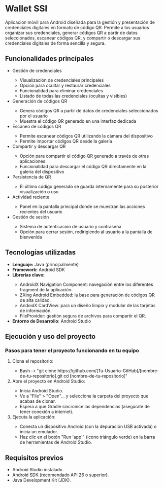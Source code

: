 <h1>Wallet SSI</h1>
Aplicación móvil para Android diseñada para la gestión y presentación de credenciales digitales en formato de código QR. 
Permite a los usuarios organizar sus credenciales, generar códigos QR a partir de datos seleccionados, escanear códigos QR, y compartir o descargar sus credenciales digitales de forma sencilla y segura.

<h2>Funcionalidades principales</h2>
<ul>
  <li>Gestión de credenciales</li>
    <ul>
      <li>Visualización de credenciales principales</li>
      <li>Opción para ocultar y restaurar credenciales</li>
      <li>Funcionalidad para eliminar credenciales</li>
      <li>Listado de todas las credenciales (ocultas y visibles)</li>
    </ul>
  <li>Generación de códigos QR</li>
    <ul>
      <li>Genera códigos QR a partir de datos de credenciales seleccionados por el usuario</li>
      <li>Muestra el código QR generado en una interfaz dedicada</li>
    </ul>
  <li>Escaneo de códigos QR</li>
    <ul>
      <li>Permite escanear códigos QR utilizando la cámara del dispositivo</li>
      <li>Permite importar códigos QR desde la galería</li>
    </ul>
  <li>Compartir y descargar QR</li>
    <ul>
      <li>Opción para compartir el código QR generado a través de otras aplicaciones</li>
      <li>Funcionalidad para descargar el código QR directamente en la galería del dispositivo</li>
    </ul>
  <li>Persistencia de QR</li>
    <ul>
      <li>El último código generado se guarda internamente para su posterior visualización o uso</li>
    </ul>
  <li>Actividad reciente</li>
    <ul>
      <li>Panel en la pantalla principal donde se muestran las acciones recientes del usuario</li>
    </ul>
  <li>Gestión de sesión</li>
    <ul>
      <li>Sistema de autenticación de usuario y contraseña</li>
      <li>Opción para cerrar sesión, redirigiendo al usuario a la pantalla de bienvenida</li>
    </ul>
</ul>

<h2>Tecnologías utilizadas</h2>
<ul>
  <li><strong>Lenguaje:</strong> Java (principalmente) </li>
  <li><strong>Framework:</strong> Android SDK</li>
  <li><strong>Librerías clave:</strong></li>
    <ul>
      <li>AndroidX Navigation Component: navegación entre los diferentes fragment de la aplicación.</li>
      <li>ZXing Android Embedded: la base para generación de códigos QR de alta calidad.</li>
      <li>AndoidX CardView: para un diseño limpio y modular de las tarjetas de información.</li>
      <li>FileProvider: gestión segura de archivos para compartir el QR.</li>
    </ul>
  <li><strong>Entorno de Desarrollo:</strong> Android Studio</li>
</ul>

<h2>Ejecución y uso del proyecto</h2>
  <h3>Pasos para tener el proyecto funcionando en tu equipo</h3>
  <ol>
    <li>Clona el repositorio: </li>
      <ul>
        <li>Bash--> "git clone https://github.com/[Tu-Usuario-GitHub]/[nombre-de-tu-repositorio].git cd [nombre-de-tu-repositorio]"</li>
      </ul>
    <li>Abre el proyecto en Android Studio: </li>
      <ul>
        <li>Inicia Android Studio.</li>
        <li>Ve a "File" > "Open"... y selecciona la carpeta del proyecto que acabas de clonar.</li>
        <li>Espera a que Gradle sincronice las dependencias (asegúrate de tener conexión a internet).</li>
      </ul>
    <li>Ejecuta la aplicación: </li>
      <ul>
        <li>Conecta un dispositivo Android (con la depuración USB activada) o inicia un emulador.</li>
        <li>Haz clic en el botón "Run 'app'" (icono triángulo verde) en la barra de herramientas de Android Studio.</li>
      </ul>
  </ol>

  <h2>Requisitos previos</h2>
    <ul>
      <li>Android Studio instalado.</li>
      <li>Android SDK (recomendado API 26 o superior).</li>
      <li>Java Development Kit (JDK).</li>
    </ul>
